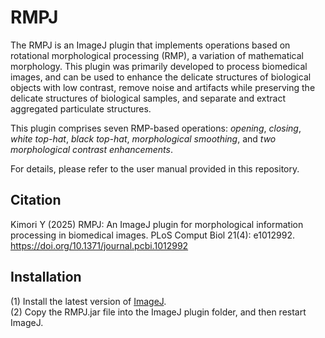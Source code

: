# RMPJ

The RMPJ is an ImageJ plugin that implements operations based on rotational morphological processing (RMP), a variation of mathematical morphology. This plugin was primarily developed to process biomedical images, and can be used to enhance the delicate structures of biological objects with low contrast, remove noise and artifacts while preserving the delicate structures of biological samples, and separate and extract aggregated particulate structures.  

This plugin comprises seven RMP-based operations: *opening*, *closing*, *white top-hat*, *black top-hat*, *morphological smoothing*, and *two morphological contrast enhancements*.  

For details, please refer to the user manual provided in this repository.


## Citation
Kimori Y (2025) RMPJ: An ImageJ plugin for morphological information processing in biomedical images. PLoS Comput Biol 21(4): e1012992. https://doi.org/10.1371/journal.pcbi.1012992

## Installation  
(1) Install the latest version of [ImageJ](https://imagej.net/ij/download.html).  
(2) Copy the RMPJ.jar file into the ImageJ plugin folder, and then restart ImageJ.
